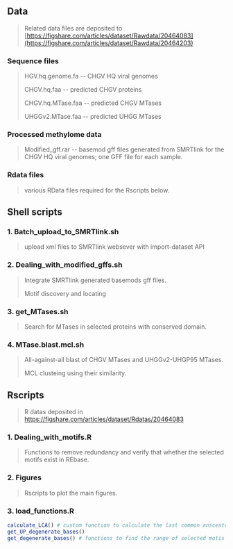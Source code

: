 ## Data

> Related data files are deposited to [https://figshare.com/articles/dataset/Rawdata/20464083](https://figshare.com/articles/dataset/Rawdata/20464203)

### Sequence files 

> HGV.hq.genome.fa -- CHGV HQ viral genomes
> 
> CHGV.hq.faa -- predicted CHGV proteins
> 
> CHGV.hq.MTase.faa -- predicted CHGV MTases
> 
> UHGGv2.MTase.faa -- predicted UHGG MTases
> 

### Processed methylome data
> Modified_gff.rar -- basemod gff files generated from SMRTlink for the CHGV HQ viral genomes; one GFF file for each sample.

### Rdata files

> various RData files required for the Rscripts below.

## Shell scripts
### 1. Batch_upload_to_SMRTlink.sh
> upload xml files to SMRTlink websever with import-dataset API
### 2. Dealing_with_modified_gffs.sh
> Integrate SMRTlink generated basemods gff files. 
> 
> Motif discovery and locating
### 3. get_MTases.sh
> Search for MTases in selected proteins with conserved domain.
### 4. MTase.blast.mcl.sh
> All-against-all blast of CHGV MTases and UHGGv2-UHGP95 MTases.
> 
> MCL clusteing using their similarity.

## Rscripts
> R datas deposited in https://figshare.com/articles/dataset/Rdatas/20464083
### 1. Dealing_with_motifs.R
> Functions to remove redundancy and verify that whether the selected motifs exist in REbase.
### 2. Figures
> Rscripts to plot the main figures.
### 3. load_functions.R
```r
calculate_LCA() # custom function to calculate the last common anscestor of selected bacterias
get_UP_degenerate_bases()
get_degenerate_bases() # functions to find the range of selected motis
```
